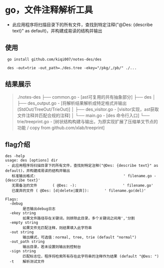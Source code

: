 # go，文件注释解析工具
- 此应用程序将扫描目录下的所有文件，查找到特定注释("@Des: {describe text}" as default)，并构建成易读的结构并输出

## 使用
```
 go install github.com/kiqi007/notes-des/des
  
 des -out=trie -out_path=./des.tree -ekey="/pkg/,/pb/" ./...
```

## 结果展示
> ./notes-des
> ├── common.go - [ast可复用的共有抽象部分]
> ├── des
> │   ├── des_output.go - [将解析结果解析成特定格式并输出 (StdOut/TreeOut/TrieOut)]
> │   ├── des_visitor.go - [visitor实现，ast获取文件注释并匹配合规的注释]
> │   └── main.go - [des 命令行入口]
> └── trie/treeprint.go - [树状结构构建与输出，为原实现扩展了压缩单叉节点的功能 / copy from github.com/xlab/treeprint]

## flag介绍
```
des -help
usage: des [options] dir
 - 此应用程序将扫描目录下的所有文件，查找到特定注释("@Des: {describe text}" as default)，并构建成易读的结构并输出
   标准输出格式:                                        ' filename.go - {describe text}'
   无需备注的文件       ( @Des: -):                     ' filename.go'
   已废弃的文件 ( @Des: [d|delete|废弃]):       ' filename.go(del)'

Flags:
  -debug
        是否输出debug日志
  -ekey string
        如果文件路径存在关键词，则排除此目录，多个关键词之间用','分割
  -empty string
        如果文件无匹配注释，则结果填入此字符串
  -out string
        输出模式，可选值：normal, tree, trie (default "normal")
  -out_path string
        输出目录，若未设置则输出到控制台
  -sign string
        匹配标志位，程序将检索所有存在此字符串的注释作为结果 (default "@Des: ")
  -t    解析测试文件
```